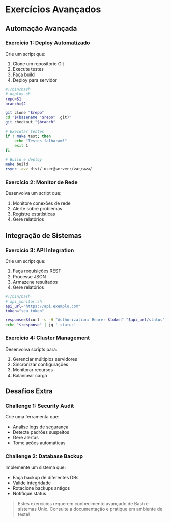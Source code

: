 # Exercícios Avançados

## Automação Avançada

### Exercício 1: Deploy Automatizado
Crie um script que:
1. Clone um repositório Git
2. Execute testes
3. Faça build
4. Deploy para servidor

```bash
#!/bin/bash
# deploy.sh
repo=$1
branch=$2

git clone "$repo"
cd "$(basename "$repo" .git)"
git checkout "$branch"

# Executar testes
if ! make test; then
    echo "Testes falharam!"
    exit 1
fi

# Build e deploy
make build
rsync -avz dist/ user@server:/var/www/
```

### Exercício 2: Monitor de Rede
Desenvolva um script que:
1. Monitore conexões de rede
2. Alerte sobre problemas
3. Registre estatísticas
4. Gere relatórios

## Integração de Sistemas

### Exercício 3: API Integration
Crie um script que:
1. Faça requisições REST
2. Processe JSON
3. Armazene resultados
4. Gere relatórios

```bash
#!/bin/bash
# api_monitor.sh
api_url="https://api.exemplo.com"
token="seu_token"

response=$(curl -s -H "Authorization: Bearer $token" "$api_url/status")
echo "$response" | jq '.status'
```

### Exercício 4: Cluster Management
Desenvolva scripts para:
1. Gerenciar múltiplos servidores
2. Sincronizar configurações
3. Monitorar recursos
4. Balancear carga

## Desafios Extra

### Challenge 1: Security Audit
Crie uma ferramenta que:
- Analise logs de segurança
- Detecte padrões suspeitos
- Gere alertas
- Tome ações automáticas

### Challenge 2: Database Backup
Implemente um sistema que:
- Faça backup de diferentes DBs
- Valide integridade
- Rotacione backups antigos
- Notifique status

> Estes exercícios requerem conhecimento avançado de Bash e sistemas Unix.
> Consulte a documentação e pratique em ambiente de teste!